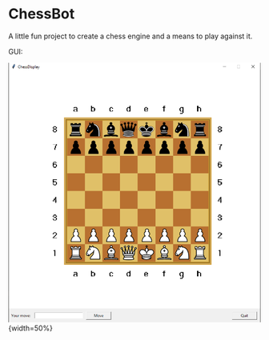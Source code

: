 # ChessBot

A little fun project to create a chess engine and a means to play against it.

GUI:

![plot](./imgs/readme_image.png){width=50%}